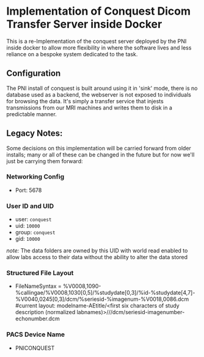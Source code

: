 # Implementation of Conquest Dicom Transfer Server inside Docker

This is a re-Implementation of the conquest server deployed by the PNI inside docker to allow more flexibility in where the software lives and less reliance on a bespoke system dedicated to the task.

## Configuration
The PNI install of conquest is built around using it in 'sink' mode, there is no database used as a backend, the webserver is not exposed to individuals for browsing the data. It's simply a transfer service that injests transmissions from our MRI machines and writes them to disk in a predictable manner.

## Legacy Notes:
Some decisions on this implementation will be carried forward from older installs; many or all of these can be changed in the future but for now we'll just be carrying them forward:

### Networking Config
* Port: 5678

### User ID and UID
* user: `conquest`
* uid: `10000`
* group: `conquest`
* gid: `10000`

*note:* The data folders are owned by this UID with world read enabled to allow labs access to their data without the ability to alter the data stored 

### Structured File Layout
* FileNameSyntax = %V0008,1090-%callingae/%V0008,1030[0,5]/%studydate[0,3]/%id-%studydate[4,7]-%V0040,0245[0,3]/dcm/%seriesid-%imagenum-%V0018,0086.dcm
#current layout: modelname-AEtitle/<first six characters of study description (normalized labnames)>/<year>/<monthday-minutessecond>/dcm/seriesid-imagenumber-echonumber.dcm

### PACS Device Name
* PNICONQUEST
